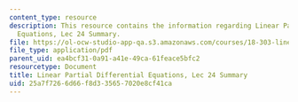 ```yaml
---
content_type: resource
description: This resource contains the information regarding Linear Partial Differential
  Equations, Lec 24 Summary.
file: https://ol-ocw-studio-app-qa.s3.amazonaws.com/courses/18-303-linear-partial-differential-equations-analysis-and-numerics-fall-2014/25a7f7266d66f8d335657020e8cf41ca_MIT18_303F14_Lecture24.pdf
file_type: application/pdf
parent_uid: ea4bcf31-0a91-a41e-49ca-61feace5bfc2
resourcetype: Document
title: Linear Partial Differential Equations, Lec 24 Summary
uid: 25a7f726-6d66-f8d3-3565-7020e8cf41ca
---
```

